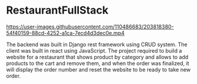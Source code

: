 # RestaurantFullStack


https://user-images.githubusercontent.com/110486683/203818380-54f40159-88cd-4252-a1ca-7ecd4d3dec0e.mp4



The backend was built in Django rest framework using CRUD system. The client was built in react using JavaScript. The project required to build a website for a restaurant that shows product by category and allows to add products to the cart and remove them, and when the order was finalized, it will display the order number and reset the website to be ready to take new order. 
